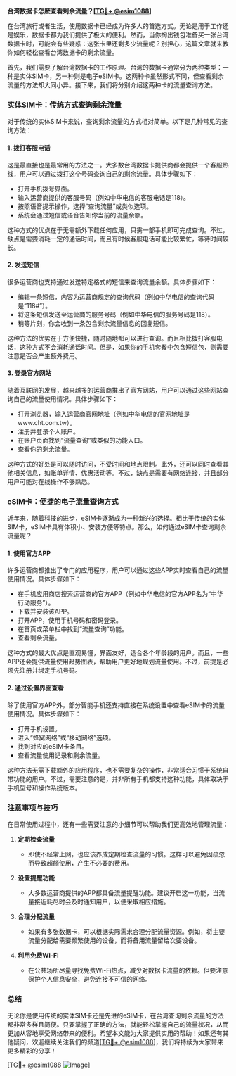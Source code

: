 **台湾数据卡怎麽查看剩余流量？[[TG💪+ @esim1088](https://t.me/s/esim1088)]**

在台湾旅行或者生活，使用数据卡已经成为许多人的首选方式。无论是用于工作还是娱乐，数据卡都为我们提供了极大的便利。然而，当你掏出钱包准备买一张台湾数据卡时，可能会有些疑惑：这张卡里还剩多少流量呢？别担心，这篇文章就来教你如何轻松查看台湾数据卡的剩余流量。

首先，我们需要了解台湾数据卡的工作原理。台湾的数据卡通常分为两种类型：一种是实体SIM卡，另一种则是电子eSIM卡。这两种卡虽然形式不同，但查看剩余流量的方法却大同小异。接下来，我们将分别介绍这两种卡的流量查询方法。

### 实体SIM卡：传统方式查询剩余流量

对于传统的实体SIM卡来说，查询剩余流量的方式相对简单。以下是几种常见的查询方法：

#### 1. **拨打客服电话**
这是最直接也是最常用的方法之一。大多数台湾数据卡提供商都会提供一个客服热线，用户可以通过拨打这个号码查询自己的剩余流量。具体步骤如下：
- 打开手机拨号界面。
- 输入运营商提供的客服号码（例如中华电信的客服电话是118）。
- 按照语音提示操作，选择“查询流量”或类似选项。
- 系统会通过短信或语音告知你当前的流量余额。

这种方式的优点在于无需额外下载任何应用，只需一部手机即可完成查询。不过，缺点是需要消耗一定的通话时间，而且有时候客服电话可能比较繁忙，等待时间较长。

#### 2. **发送短信**
很多运营商也支持通过发送特定格式的短信来查询流量余额。具体步骤如下：
- 编辑一条短信，内容为运营商规定的查询代码（例如中华电信的查询代码是“118#”）。
- 将这条短信发送至运营商的服务号码（例如中华电信的服务号码是118）。
- 稍等片刻，你会收到一条包含剩余流量信息的回复短信。

这种方法的优势在于方便快捷，随时随地都可以进行查询。而且相比拨打客服电话，这种方式不会消耗通话时间。但是，如果你的手机套餐中包含短信包，则需要注意是否会产生额外费用。

#### 3. **登录官方网站**
随着互联网的发展，越来越多的运营商推出了官方网站，用户可以通过这些网站查询自己的流量使用情况。具体步骤如下：
- 打开浏览器，输入运营商官网地址（例如中华电信的官网地址是www.cht.com.tw）。
- 注册并登录个人账户。
- 在账户页面找到“流量查询”或类似的功能入口。
- 查看你的剩余流量。

这种方式的好处是可以随时访问，不受时间和地点限制。此外，还可以同时查看其他相关信息，如账单详情、优惠活动等。不过，缺点是需要有网络连接，并且部分用户可能对在线操作不够熟悉。

### eSIM卡：便捷的电子流量查询方式

近年来，随着科技的进步，eSIM卡逐渐成为一种新兴的选择。相比于传统的实体SIM卡，eSIM卡具有体积小、安装方便等特点。那么，如何通过eSIM卡查询剩余流量呢？

#### 1. **使用官方APP**
许多运营商都推出了专门的应用程序，用户可以通过这些APP实时查看自己的流量使用情况。具体步骤如下：
- 在手机应用商店搜索运营商的官方APP（例如中华电信的官方APP名为“中华行动服务”）。
- 下载并安装该APP。
- 打开APP，使用手机号码和密码登录。
- 在首页或菜单栏中找到“流量查询”功能。
- 查看剩余流量。

这种方式的最大优点是直观易懂，界面友好，适合各个年龄段的用户。而且，一些APP还会提供流量使用趋势图表，帮助用户更好地规划流量使用。不过，前提是必须先注册并绑定手机号码。

#### 2. **通过设置界面查看**
除了使用官方APP外，部分智能手机还支持直接在系统设置中查看eSIM卡的流量使用情况。具体步骤如下：
- 打开手机设置。
- 进入“蜂窝网络”或“移动网络”选项。
- 找到对应的eSIM卡条目。
- 查看流量使用记录和剩余流量。

这种方法无需下载额外的应用程序，也不需要复杂的操作，非常适合习惯于系统自带功能的用户。不过，需要注意的是，并非所有手机都支持这种功能，具体取决于手机型号和操作系统版本。

### 注意事项与技巧

在日常使用过程中，还有一些需要注意的小细节可以帮助我们更高效地管理流量：

1. **定期检查流量**
   - 即使不经常上网，也应该养成定期检查流量的习惯。这样可以避免因疏忽而导致超额使用，产生不必要的费用。

2. **设置提醒功能**
   - 大多数运营商提供的APP都具备流量提醒功能。建议开启这一功能，当流量接近耗尽时会及时通知用户，以便采取相应措施。

3. **合理分配流量**
   - 如果有多张数据卡，可以根据实际需求合理分配流量资源。例如，将主要流量分配给需要频繁使用的设备，而将备用流量留给次要设备。

4. **利用免费Wi-Fi**
   - 在公共场所尽量寻找免费Wi-Fi热点，减少对数据卡流量的依赖。但要注意保护个人信息安全，避免连接不可信的网络。

### 总结

无论你是使用传统的实体SIM卡还是先进的eSIM卡，在台湾查询剩余流量的方法都非常多样且简便。只要掌握了正确的方法，就能轻松掌握自己的流量状况，从而更加从容地享受网络带来的便利。希望本文能为大家提供实用的帮助！如果还有其他疑问，欢迎继续关注我们的频道[[TG💪+ @esim1088](https://t.me/s/esim1088)]，我们将持续为大家带来更多精彩的分享！

[[TG💪+ @esim1088](https://t.me/s/esim1088) ![Image](https://i.postimg.cc/4NQfJmqS/Snipaste-2025-05-13-00-14-12.png)]